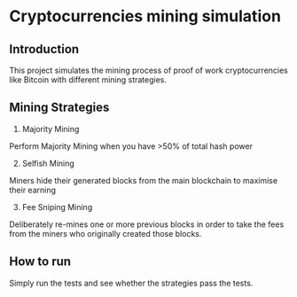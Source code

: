 # Cryptocurrencies mining simulation

## Introduction
This project simulates the mining process of proof of work cryptocurrencies like Bitcoin with different mining strategies.

## Mining Strategies
1. Majority Mining

Perform Majority Mining when you have >50% of total hash power

2. Selfish Mining

Miners hide their generated blocks from the main blockchain to maximise their earning

3. Fee Sniping Mining

Deliberately re-mines one or more previous blocks in order to take the fees from the miners who originally created those blocks.

## How to run
Simply run the tests and see whether the strategies pass the tests.
